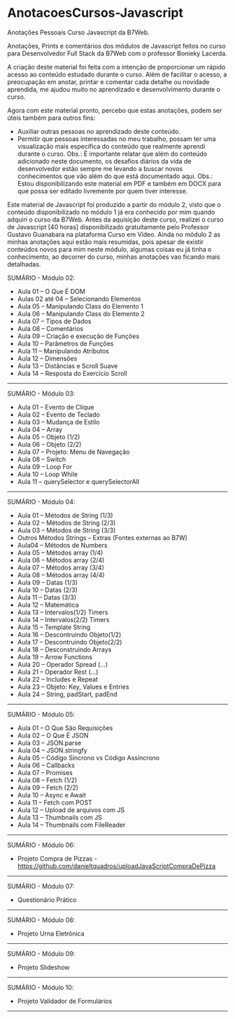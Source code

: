 # AnotacoesCursos-Javascript
Anotações  Pessoais Curso Javascript da B7Web.

Anotações, Prints e comentários dos módulos de Javascript feitos no curso para Desenvolvedor Full Stack da B7Web com o professor Bonieky Lacerda.

A criação deste material foi feita com a intenção de proporcionar um rápido acesso ao conteúdo estudado durante o curso. Além de facilitar o acesso, a preocupação em anotar, printar e comentar cada detalhe ou novidade aprendida, me ajudou muito no aprendizado e desenvolvimento durante o curso.

Agora com este material pronto, percebo que estas anotações, podem ser úteis também para outros fins:

- Auxiliar outras pessoas no aprendizado deste conteúdo.
- Permitir que pessoas interessadas no meu trabalho, possam ter uma visualização mais específica do conteúdo que realmente aprendi durante o curso. Obs.: É importante relatar que além do conteúdo adicionado neste documento, os desafios diários da vida de desenvolvedor estão sempre me levando a buscar novos conhecimentos que vão além do que está documentado aqui.
Obs.: Estou disponibilizando este material em PDF e também em DOCX para que possa ser editado livremente por quem tiver interesse.

Este material de Javascript foi produzido a partir do módulo 2, visto que o conteúdo disponibilizado no módulo 1 já era conhecido por mim quando adquiri o curso da B7Web.
Antes da aquisição deste curso, realizei o curso de Javascript [40 horas] disponibilizado gratuitamente pelo Professor Gustavo Guanabara na plataforma Curso em Vídeo.
Ainda no módulo 2 as minhas anotações aqui estão mais resumidas, pois apesar de existir conteúdos novos para mim neste módulo, algumas coisas eu já tinha o conhecimento, ao decorrer do curso, minhas anotações vao ficando mais detalhadas.

SUMÁRIO - Módulo 02:

- Aula 01 – O Que É DOM
- Aulas 02 até 04 – Selecionando Elementos
- Aula 05 – Manipulando Class do Elemento 1
- Aula 06 – Manipulando Class do Elemento 2
- Aula 07 – Tipos de Dados
- Aula 08 – Comentários
- Aula 09 – Criação e execução de Funções
- Aula 10 – Parâmetros de Funções
- Aula 11 – Manipulando Atributos
- Aula 12 – Dimensões
- Aula 13 – Distâncias e Scroll Suave
- Aula 14 – Resposta do Exercício Scroll
___________________________________________________________________

SUMÁRIO - Módulo 03:

- Aula 01 – Evento de Clique
- Aula 02 – Evento de Teclado
- Aula 03 – Mudança de Estilo
- Aula 04 – Array
- Aula 05 – Objeto (1/2)
- Aula 06 – Objeto (2/2)
- Aula 07 – Projeto: Menu de Navegação
- Aula 08 – Switch
- Aula 09 – Loop For
- Aula 10 – Loop While
- Aula 11 – querySelector e querySelectorAll
___________________________________________________________________

SUMÁRIO - Módulo 04:

- Aula 01 – Métodos de String (1/3)
- Aula 02 – Métodos de String (2/3)
- Aula 03 – Métodos de String (3/3)
- Outros Métodos Strings – Extras (Fontes externas ao B7W)
- Aula04 – Métodos de Numbers
- Aula 05 – Métodos array (1/4)
- Aula 06 – Métodos array (2/4)
- Aula 07 – Métodos array (3/4)
- Aula 08 – Métodos array (4/4)
- Aula 09 – Datas (1/3)
- Aula 10 – Datas (2/3)
- Aula 11 – Datas (3/3)
- Aula 12 – Matemática
- Aula 13 – Intervalos(1/2) Timers
- Aula 14 – Intervalos(2/2) Timers
- Aula 15 – Template String
- Aula 16 – Descontruindo Objeto(1/2)
- Aula 17 – Descontruindo Objeto(2/2)
- Aula 18 – Desconstruindo Arrays
- Aula 19 – Arrow Functions
- Aula 20 – Operador Spread (...)
- Aula 21 – Operador Rest (...)
- Aula 22 – Includes e Repeat
- Aula 23 – Objeto: Key, Values e Entries
- Aula 24 – String, padStart, padEnd
___________________________________________________________________

SUMÁRIO - Módulo 05:

- Aula 01 – O Que São Requisições
- Aula 02 – O Que É JSON
- Aula 03 – JSON.parse
- Aula 04 – JSON.stringfy
- Aula 05 – Código Síncrono vs Código Assíncrono
- Aula 06 – Callbacks
- Aula 07 – Promises
- Aula 08 – Fetch (1/2)
- Aula 09 – Fetch (2/2)
- Aula 10 – Async e Await
- Aula 11 – Fetch com POST
- Aula 12 – Upload de arquivos com JS
- Aula 13 – Thumbnails com JS
- Aula 14 – Thumbnails com FileReader
___________________________________________________________________

SUMÁRIO - Módulo 06:

- Projeto Compra de Pizzas - https://github.com/danieltquadros/uploadJavaScriptCompraDePizza
___________________________________________________________________

SUMÁRIO - Módulo 07:

- Questionário Prático
___________________________________________________________________

SUMÁRIO - Módulo 08:

- Projeto Urna Eletrônica
___________________________________________________________________

SUMÁRIO - Módulo 09:

- Projeto Slideshow
___________________________________________________________________

SUMÁRIO - Módulo 10:

- Projeto Validador de Formulários
___________________________________________________________________

